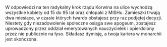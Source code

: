 W odpowiedzi na ten radykalny krok rządu Korwina na ulice wychodzą wszystkie kobiety od 15 do 95 lat oraz chłopaki z MISHu. Zamieszki trwają dwa miesiące, w czasie których twardo obstajesz przy raz podjętej decyzji. Niestety gdy niezadowolenie społeczne osiąga swe apogeum, zostajesz uprowadzony przez oddział emerytowanych nauczycielek i opierdolony przez nie publicznie na łyso. Składasz dymisję, a twoja kariera w monarchii jest skończona.